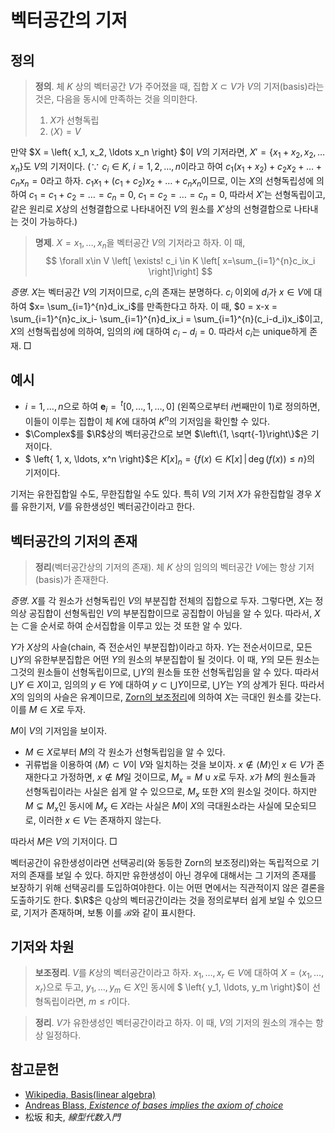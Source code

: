 <!---
title: 벡터공간의 기저
language: Korean
category: Mathematics
--->

# 벡터공간의 기저

## 정의

> **정의**. 체 $K$ 상의 벡터공간 $V$가 주어졌을 때, 집합 $X\subset V$가 $V$의
> 기저(basis)라는 것은, 다음을 동시에 만족하는 것을 의미한다.
>
> 1. $X$가 선형독립
> 2. $\langle X \rangle = V$

만약 $X = \left\{ x_1, x_2, \ldots x_n \right\} $이 $V$의 기저라면,
$X' = \left\{ x_1+x_2, x_2, \ldots x_n \right\}$도 $V$의 기저이다.
($\because$ $c_i\in K$, $i = 1,2,\ldots, n$이라고 하여
$c_1(x_1 + x_2) + c_2x_2 + \ldots + c_nx_n=0$라고 하자.
$c_1x_1 + (c_1+c_2)x_2+ \ldots + c_nx_n$이므로, 이는 $X$의 선형독립성에 의하여
$c_1=c_1+c_2=\ldots=c_n=0$, $c_1=c_2=\ldots=c_n=0$, 따라서 $X'$는 선형독립이고,
같은 원리로 $X$상의 선형결합으로 나타내어진 $V$의 원소를 $X'$상의 선형결합으로 나타내는 것이
가능하다.)

> **명제**. $X = {x_1, \ldots, x_n}$을 벡터공간 $V$의 기저라고 하자. 이 때,
> $$ \forall x\in V \left[  \exists! c_i \in K \left[ x=\sum_{i=1}^{n}c_ix_i \right]\right] $$

*증명*. $X$는 벡터공간 $V$의 기저이므로, $c_i$의 존재는 분명하다.
$c_i$ 이외에 $d_i$가 $x\in V$에 대하여 $x= \sum_{i=1}^{n}d_ix_i$를 만족한다고 하자.
이 때, $0 = x-x = \sum_{i=1}^{n}c_ix_i- \sum_{i=1}^{n}d_ix_i = \sum_{i=1}^{n}(c_i-d_i)x_i$이고,
$X$의 선형독립성에 의하여, 임의의 $i$에 대하여 $c_i-d_i=0$. 따라서 $c_i$는 unique하게 존재. □

## 예시

- $i=1,\ldots,n$으로 하여
$\mathbf{e}_i = \,^t\left[ 0, \ldots, 1, \ldots, 0 \right]$ (왼쪽으로부터 $i$번째만이 $1$)로 정의하면,
이들이 이루는 집합이 체 $K$에 대하여 $K^n$의 기저임을 확인할 수 있다.
- $\Complex$를 $\R$상의 벡터공간으로 보면 $\left\{1, \sqrt{-1}\right\}$은 기저이다.
- $ \left\{ 1, x, \ldots, x^n \right\}$은 $K[x]_n = \left\{ f(x)\in K[x] \,|\, \deg(f(x)) \leq n \right\}$의 기저이다.

기저는 유한집합일 수도, 무한집합일 수도 있다. 특히 $V$의 기저 $X$가 유한집합일 경우
$X$를 유한기저, $V$를 유한생성인 벡터공간이라고 한다.

## 벡터공간의 기저의 존재

> **정리**(벡터공간상의 기저의 존재). 체 $K$ 상의 임의의 벡터공간 $V$에는
> 항상 기저(basis)가 존재한다.

*증명*. $X$를 각 원소가 선형독립인 $V$의 부분집합 전체의 집합으로 두자.
그렇다면, $X$는 정의상 공집합이 선형독립인 $V$의 부분집합이므로 공집합이 아님을 알 수 있다.
따라서, $X$는 $\subset$을 순서로 하여 순서집합을 이루고 있는 것 또한 알 수 있다.

$Y$가 $X$상의 사슬(chain, 즉 전순서인 부분집합)이라고 하자.
$Y$는 전순서이므로, 모든 $\bigcup Y$의 유한부분집합은 어떤 $Y$의 원소의 부분집합이 될 것이다.
이 때, $Y$의 모든 원소는 그것의 원소들이 선형독립이므로, $\bigcup Y$의 원소들 또한
선형독립임을 알 수 있다. 따라서 $\bigcup Y \in X$이고, 임의의 $y\in Y$에 대하여
$y\subset \bigcup Y$이므로, $\bigcup Y$는 $Y$의 상계가 된다.
따라서 $X$의 임의의 사슬은 유계이므로, [Zorn의 보조정리](./zorns-lemma.html)에 의하여
$X$는 극대인 원소를 갖는다. 이를 $M\in X$로 두자.

$M$이 $V$의 기저임을 보이자.

- $M\in X$로부터 $M$의 각 원소가 선형독립임을 알 수 있다.
- 귀류법을 이용하여 $\langle M\rangle\subset V$이 $V$와 일치하는 것을 보이자.
$x\not\in\langle M\rangle$인 $x\in V$가 존재한다고 가정하면,
$x\not\in M$일 것이므로, $M_x = M \cup {x}$로 두자.
$x$가 $M$의 원소들과 선형독립이라는 사실은 쉽게 알 수 있으므로,
$M_x$ 또한 $X$의 원소일 것이다. 하지만 $M\subsetneq M_x$인 동시에
$M_x\in X$라는 사실은 $M$이 $X$의 극대원소라는 사실에 모순되므로,
이러한 $x\in V$는 존재하지 않는다.

따라서 $M$은 $V$의 기저이다. □

벡터공간이 유한생성이라면 선택공리(와 동등한 Zorn의 보조정리)와는 독립적으로 기저의 존재를
보일 수 있다. 하지만 유한생성이 아닌 경우에 대해서는 그 기저의 존재를
보장하기 위해 선택공리를 도입하여야한다.
이는 어떤 면에서는 직관적이지 않은 결론을 도출하기도 한다.
$\R$은 $\mathbb{Q}$상의 벡터공간이라는 것을 정의로부터 쉽게 보일 수 있으므로,
기저가 존재하며, 보통 이를 $\mathscr{B}$와 같이 표시한다.

## 기저와 차원

> **보조정리**. $V$를 $K$상의 벡터공간이라고 하자. $x_1, \ldots, x_r \in V$에 대하여
> $X = \langle x_1, \ldots, x_r \rangle$으로 두고, $y_1, \ldots, y_m\in X$인 동시에
> $ \left\{ y_1, \ldots, y_m \right\}$이 선형독립이라면, $m\leq r$이다.

> **정리**. $V$가 유한생성인 벡터공간이라고 하자. 이 때, $V$의 기저의 원소의 개수는
> 항상 일정하다.

## 참고문헌

- [Wikipedia, Basis(linear algebra)](https://en.wikipedia.org/wiki/Basis_(linear_algebra))
- [Andreas Blass, *Existence of bases implies the axiom of choice*](http://www.math.lsa.umich.edu/~ablass/bases-AC.pdf)
- 松坂 和夫, *線型代数入門*

